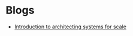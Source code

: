 # Blogs

- [Introduction to architecting systems for scale](https://lethain.com/introduction-to-architecting-systems-for-scale/)
